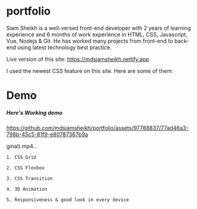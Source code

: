 
# portfolio

Siam Sheikh is a well-versed front-end developer with 2 years of learning experience and 6 months of work experience in HTML, CSS, Javascript, Vue, Nodejs & Git. He has worked many projects from front-end to back-end using latest technology best practice.

Live version of this site: https://mdsiamsheikh.netlify.app

I used the newest CSS feature on this site. Here are some of them:

# Demo

##### Here's Working demo

https://github.com/mdsiamsheikh/portfolio/assets/97788837/77ad46a3-798b-45c5-81f9-e80787367b9a

ginal).mp4…

    1. CSS Grid
    
    2. CSS Flexbox

    3. CSS Transition

    4. 3D Animation

    5. Responsiveness & good look in every device




